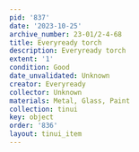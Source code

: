 ```yaml
---
pid: '837'
date: '2023-10-25'
archive_number: 23-01/2-4-68
title: Everyready torch
description: Everyready torch
extent: '1'
condition: Good
date_unvalidated: Unknown
creator: Everyready
collector: Unknown
materials: Metal, Glass, Paint
collection: tinui
key: object
order: '836'
layout: tinui_item
---
```

